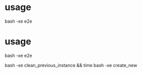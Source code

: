 # usage

bash -xe e2e

# usage

bash -xe e2e

bash -xe clean_previous_instance && time bash -xe create_new
